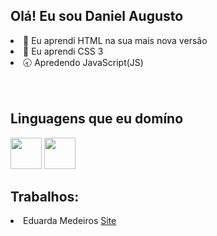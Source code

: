 ## Olá! Eu sou Daniel Augusto
<div>
    <li>  🚀 Eu aprendi HTML na sua mais nova versão</li>
    <li> 🫡  Eu aprendi CSS 3</li>
    <li> 🕣  Apredendo JavaScript(JS)</li>
<br><br>
  <h2>Linguagens que eu domíno</h2>
   <img src="https://cdn-icons-png.freepik.com/512/919/919827.png" width="50">
  <img src="https://encrypted-tbn0.gstatic.com/images?q=tbn:ANd9GcQn7KSPuJqi0NZBehaUDEJ5kX8oLvZA4Bb_FQ&s" width="50">
</div>
<div>
   <h2>Trabalhos:</h2>
   <li>Eduarda Medeiros <a href="https://github.com/daniel-augusto123/Eduarda_Medeiros.site">Site</a></li>
</div>
